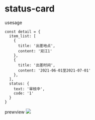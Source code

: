 # status-card

usesage
```
const detail = {
  item_list: [
    {
      title: '出差地点',
      content: '双江1'
    },
    {
      title: '出差时间',
      content: '2021-06-01至2021-07-01'
    },
  ],
  status: {
    text: '审核中',
    code: '1'
  }
}
```
prewview
![](https://tva1.sinaimg.cn/large/008i3skNgy1grncemuetrj30b003djrc.jpg)
